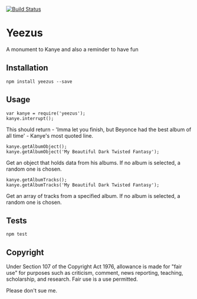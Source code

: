 [![Build Status](https://travis-ci.org/abishakkodi/Yeezus.svg?branch=master)](https://travis-ci.org/abishakkodi/Yeezus)
# Yeezus
A monument to Kanye and also a reminder to have fun

## Installation

  `npm install yeezus --save`

## Usage
    var kanye = require('yeezus');
    kanye.interrupt();


  This should return - 'Imma let you finish, but Beyonce had the best album of all time' - Kanye's most quoted line.

    kanye.getAlbumObject();
    kanye.getAlbumObject('My Beautiful Dark Twisted Fantasy');

  Get an object that holds data from his albums. If no album is selected, a random one is chosen.

    kanye.getAlbumTracks();
    kanye.getAlbumTracks('My Beautiful Dark Twisted Fantasy');
  Get an array of tracks from a specified album. If no album is selected, a random one is chosen.

## Tests

  `npm test`

## Copyright

Under Section 107 of the Copyright Act 1976, allowance is made for "fair use" for purposes such as criticism, comment, news reporting, teaching, scholarship, and research. Fair use is a use permitted.

Please don't sue me.
